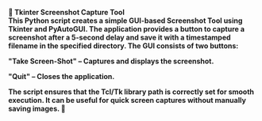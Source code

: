 📸<b> Tkinter Screenshot Capture Tool<b><br>
This Python script creates a simple GUI-based Screenshot Tool using Tkinter and PyAutoGUI. The application provides a button to capture a screenshot after a 5-second delay and save it with a timestamped filename in the specified directory. The GUI consists of two buttons:<br>

"Take Screen-Shot" – Captures and displays the screenshot.<br>

"Quit" – Closes the application.<br>

The script ensures that the Tcl/Tk library path is correctly set for smooth execution. It can be useful for quick screen captures without manually saving images. 🚀<br>
